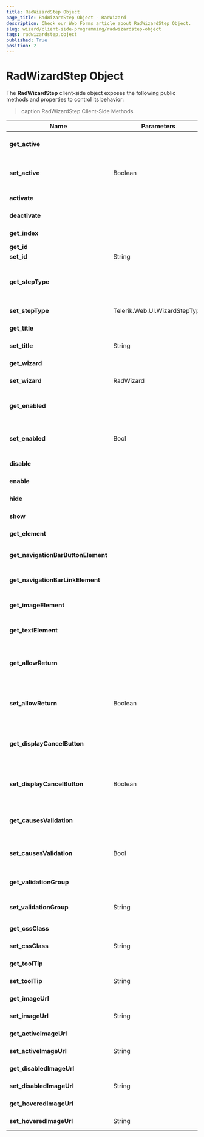 ```yaml
---
title: RadWizardStep Object
page_title: RadWizardStep Object - RadWizard
description: Check our Web Forms article about RadWizardStep Object.
slug: wizard/client-side-programming/radwizardstep-object
tags: radwizardstep,object
published: True
position: 2
---
```


# RadWizardStep Object


The **RadWizardStep** client-side object exposes the following public methods and properties to control its behavior:


>caption  RadWizardStep Client-Side Methods 

|  **Name**  |  **Parameters**  |  **Return Type**  |  **Description**  |
| ------ | ------ | ------ | ------ |
| **get_active** ||Boolean|Returns whether this RadWizardStep is current RadWizard active step.|
| **set_active** |Boolean||Sets a boolean value indicating whether the RadWizardRenderedStep is active.|
| **activate** |||Sets active the RadWizardRenderedStep.|
| **deactivate** |||Sets inactive the RadWizardRenderedStep.|
| **get_index** ||int|Returns the RadWizardStep index.|
| **get_id** ||String|Gets the id of the step.|
| **set_id** |String||Sets the id of the step.|
| **get_stepType** ||int|Returns the step type. The RadWizardStep type can be: 0 - Auto; 1 - Complete; 2 - Finish; 3 - Start; 4 - Step.|
| **set_stepType** |Telerik.Web.UI.WizardStepType||Sets WizardStepType of the step.|
| **get_title** ||string|Returns the text printed for the RadWizardStep.|
| **set_title** |String||Sets a string value of the title.|
| **get_wizard** ||RadWizard|Returns the instance of the RadWizard control.|
| **set_wizard** |RadWizard||Sets the parent RadWizard control.|
| **get_enabled** ||Bool|Gets a boolean value indicating whether the RadWizardRenderedStep is enabled.|
| **set_enabled** |Bool||Sets a boolean value indicating whether the RadWizardRenderedStep is enabled.|
| **disable** |||Disables the RadWizardStep.|
| **enable** |||Enables the RadWizardStep.|
| **hide** |||Hides the RadWizardStep content.|
| **show** |||Shows the RadWizardStep content.|
| **get_element** ||HTMLElement|Gets the HTMLElement of the step.|
| **get_navigationBarButtonElement** ||HTMLElement|Gets the HTMLElement of the corresponding navigationBar button.|
| **get_navigationBarLinkElement** ||HTMLElement|Gets the HTMLElement of the corresponding navigationBar link.|
| **get_imageElement** ||HTMLElement|Gets the HTMLElement of the corresponding image element.|
| **get_textElement** ||HTMLElement|Gets the HTMLElement of the corresponding text element.|
| **get_allowReturn** ||Boolean|Gets a boolean value indicating whether the RadWizardRenderedStep is allowed to be returned to.|
| **set_allowReturn** |Boolean||Sets a boolean value indicating whether the RadWizardRenderedStep is allowed to be returned to.|
| **get_displayCancelButton** ||Boolean|Gets a boolean value indicating whether the cancel button of the RadWizardRenderedStep should be displayed.|
| **set_displayCancelButton** |Boolean||Sets a boolean value indicating whether the cancel button of the RadWizardRenderedStep should be displayed.|
| **get_causesValidation** ||Bool|Gets a boolean value indicating whether the RadWizardRenderedStep should cause validation.|
| **set_causesValidation** |Bool||Sets a boolean value indicating whether the RadWizardRenderedStep should cause validation.|
| **get_validationGroup** ||String|Gets a string value of the validations group of the step.|
| **set_validationGroup** |String||Sets  a string value of the validations group of the step.|
| **get_cssClass** ||String|Gets a string value of the cssClass.|
| **set_cssClass** |String||Sets a string value of the cssClass.|
| **get_toolTip** ||String|Gets a string value of the toolTip.|
| **set_toolTip** |String||Sets a string value of the toolTip.|
| **get_imageUrl** ||String|Gets a string value of the ImageUrl.|
| **set_imageUrl** |String||Sets a string value of the ImageUrl.|
| **get_activeImageUrl** ||String|Gets a string value of the active ImageUrl.|
| **set_activeImageUrl** |String||Sets a string value of the active ImageUrl.|
| **get_disabledImageUrl** ||String|Gets a string value of the disabled ImageUrl.|
| **set_disabledImageUrl** |String||Sets a string value of the disabled ImageUrl.|
| **get_hoveredImageUrl** ||String|Gets a string value of the hovered ImageUrl.|
| **set_hoveredImageUrl** |String||Sets a string value of the hovered ImageUrl.|
